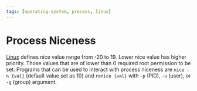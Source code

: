 ```yaml
---
tags: [operating-system, process, linux]
---
```


# Process Niceness

[Linux](202204081225.md) defines nice value range from -20 to 19. Lower nice
value has higher priority. Those values that are of lower than 0 required root
permission to be set. Programs that can be used to interact with process
niceness are `nice -n {val}` (default value set as 10) and `renice {val}` with
`-p` (PID), `-u` (user), or `-g` (group) argument.
